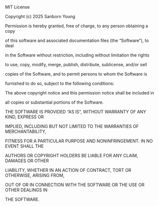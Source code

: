MIT License



Copyright (c) 2025 Sanborn Young



Permission is hereby granted, free of charge, to any person obtaining a copy

of this software and associated documentation files (the “Software”), to deal

in the Software without restriction, including without limitation the rights  

to use, copy, modify, merge, publish, distribute, sublicense, and/or sell  

copies of the Software, and to permit persons to whom the Software is  

furnished to do so, subject to the following conditions:  



The above copyright notice and this permission notice shall be included in  

all copies or substantial portions of the Software.  



THE SOFTWARE IS PROVIDED “AS IS”, WITHOUT WARRANTY OF ANY KIND, EXPRESS OR  

IMPLIED, INCLUDING BUT NOT LIMITED TO THE WARRANTIES OF MERCHANTABILITY,  

FITNESS FOR A PARTICULAR PURPOSE AND NONINFRINGEMENT. IN NO EVENT SHALL THE  

AUTHORS OR COPYRIGHT HOLDERS BE LIABLE FOR ANY CLAIM, DAMAGES OR OTHER  

LIABILITY, WHETHER IN AN ACTION OF CONTRACT, TORT OR OTHERWISE, ARISING FROM,  

OUT OF OR IN CONNECTION WITH THE SOFTWARE OR THE USE OR OTHER DEALINGS IN  

THE SOFTWARE.



